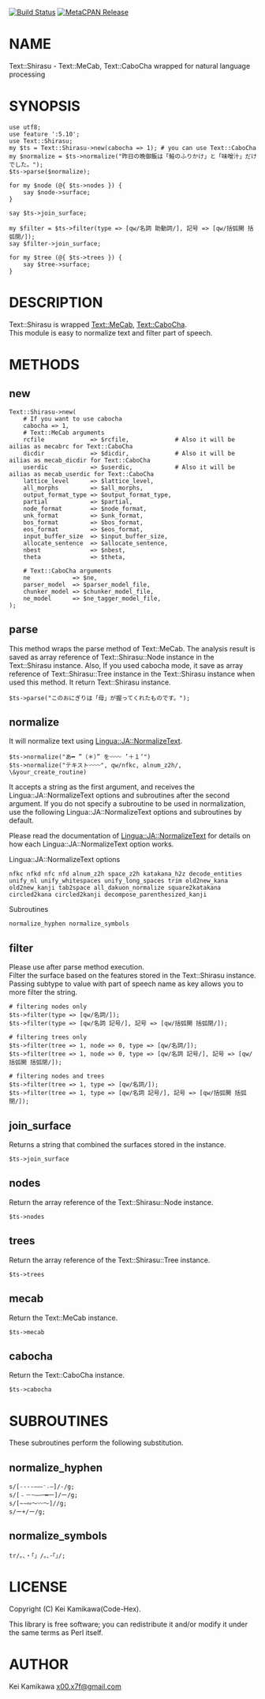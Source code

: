 [![Build Status](https://travis-ci.org/Code-Hex/Text-Shirasu.svg?branch=master)](https://travis-ci.org/Code-Hex/Text-Shirasu) [![MetaCPAN Release](https://badge.fury.io/pl/Text-Shirasu.svg)](https://metacpan.org/release/Text-Shirasu)
# NAME

Text::Shirasu - Text::MeCab, Text::CaboCha wrapped for natural language processing 

# SYNOPSIS

    use utf8;
    use feature ':5.10';
    use Text::Shirasu;
    my $ts = Text::Shirasu->new(cabocha => 1); # you can use Text::CaboCha
    my $normalize = $ts->normalize("昨日の晩御飯は「鮭のふりかけ」と「味噌汁」だけでした。");
    $ts->parse($normalize);

    for my $node (@{ $ts->nodes }) {
        say $node->surface;
    }

    say $ts->join_surface;

    my $filter = $ts->filter(type => [qw/名詞 助動詞/], 記号 => [qw/括弧開 括弧閉/]);
    say $filter->join_surface;

    for my $tree (@{ $ts->trees }) {
        say $tree->surface;
    }

# DESCRIPTION

Text::Shirasu is wrapped [Text::MeCab](https://metacpan.org/pod/Text::MeCab), [Text::CaboCha](https://metacpan.org/pod/Text::CaboCha).  
This module is easy to normalize text and filter part of speech.

# METHODS

## new

    Text::Shirasu->new(
        # If you want to use cabocha
        cabocha => 1,
        # Text::MeCab arguments
        rcfile             => $rcfile,             # Also it will be ailias as mecabrc for Text::CaboCha
        dicdir             => $dicdir,             # Also it will be ailias as mecab_dicdir for Text::CaboCha
        userdic            => $userdic,            # Also it will be ailias as mecab_userdic for Text::CaboCha
        lattice_level      => $lattice_level,
        all_morphs         => $all_morphs,
        output_format_type => $output_format_type,
        partial            => $partial,
        node_format        => $node_format,
        unk_format         => $unk_format,
        bos_format         => $bos_format,
        eos_format         => $eos_format,
        input_buffer_size  => $input_buffer_size,
        allocate_sentence  => $allocate_sentence,
        nbest              => $nbest,
        theta              => $theta,
        
        # Text::CaboCha arguments
        ne            => $ne,
        parser_model  => $parser_model_file,
        chunker_model => $chunker_model_file,
        ne_model      => $ne_tagger_model_file,
    );

## parse

This method wraps the parse method of Text::MeCab.
The analysis result is saved as array reference of Text::Shirasu::Node instance in the Text::Shirasu instance.
Also, If you used cabocha mode, it save as array reference of Text::Shirasu::Tree instance in the Text::Shirasu instance when used this method.
It return Text::Shirasu instance. 

    $ts->parse("このおにぎりは「母」が握ってくれたものです。");

## normalize

It will normalize text using [Lingua::JA::NormalizeText](https://metacpan.org/pod/Lingua::JA::NormalizeText).  

    $ts->normalize("あ━ ”（＊）” を〰〰 ’＋１’")
    $ts->normalize("テキスト〰〰", qw/nfkc, alnum_z2h/, \&your_create_routine)

It accepts a string as the first argument, and receives the Lingua::JA::NormalizeText options and subroutines after the second argument.
If you do not specify a subroutine to be used in normalization, use the following Lingua::JA::NormalizeText options and subroutines by default.  

Please read the documentation of [Lingua::JA::NormalizeText](https://metacpan.org/pod/Lingua::JA::NormalizeText) for details on how each Lingua::JA::NormalizeText option works.

Lingua::JA::NormalizeText options

`nfkc nfkd nfc nfd alnum_z2h space_z2h katakana_h2z decode_entities unify_nl unify_whitespaces unify_long_spaces trim old2new_kana old2new_kanji tab2space all_dakuon_normalize square2katakana circled2kana circled2kanji decompose_parenthesized_kanji`

Subroutines

`normalize_hyphen normalize_symbols`

## filter

Please use after parse method execution.   
Filter the surface based on the features stored in the Text::Shirasu instance.
Passing subtype to value with part of speech name as key allows you to more filter the string.

    # filtering nodes only
    $ts->filter(type => [qw/名詞/]);
    $ts->filter(type => [qw/名詞 記号/], 記号 => [qw/括弧開 括弧閉/]);

    # filtering trees only
    $ts->filter(tree => 1, node => 0, type => [qw/名詞/]);
    $ts->filter(tree => 1, node => 0, type => [qw/名詞 記号/], 記号 => [qw/括弧開 括弧閉/]);

    # filtering nodes and trees
    $ts->filter(tree => 1, type => [qw/名詞/]);
    $ts->filter(tree => 1, type => [qw/名詞 記号/], 記号 => [qw/括弧開 括弧閉/]);

## join\_surface

Returns a string that combined the surfaces stored in the instance.

    $ts->join_surface

## nodes

Return the array reference of the Text::Shirasu::Node instance.

    $ts->nodes

## trees

Return the array reference of the Text::Shirasu::Tree instance.

    $ts->trees

## mecab

Return the Text::MeCab instance.

    $ts->mecab

## cabocha

Return the Text::CaboCha instance.

    $ts->cabocha

# SUBROUTINES

These subroutines perform the following substitution.  

## normalize\_hyphen

    s/[˗֊‐‑‒–⁃⁻₋−]/-/g;
    s/[﹣－ｰ—―─━ー]/ー/g;
    s/[~∼∾〜〰～]//g;
    s/ー+/ー/g;

## normalize\_symbols

    tr/。、・「」/｡､･｢｣/;

# LICENSE

Copyright (C) Kei Kamikawa(Code-Hex).

This library is free software; you can redistribute it and/or modify
it under the same terms as Perl itself.

# AUTHOR

Kei Kamikawa <x00.x7f@gmail.com>
